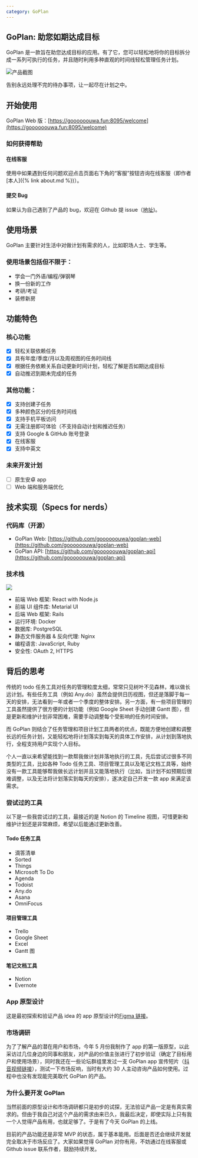 ```yaml
---
category: GoPlan
---
```


## GoPlan: 助您如期达成目标

GoPlan 是一款旨在助您达成目标的应用。有了它，您可以轻松地将你的目标拆分成一系列可执行的任务，并且随时利用多种直观的时间线轻松管理任务计划。

![产品截图](https://goooooouwa.fun:8143/static/images/202208090949907.png)

告别永远处理不完的待办事项，让一起尽在计划之中。

## 开始使用

GoPlan Web 版：[https://goooooouwa.fun:8095/welcome](https://goooooouwa.fun:8095/welcome)

### 如何获得帮助

#### 在线客服

使用中如果遇到任何问题欢迎点击页面右下角的“客服”按钮咨询在线客服（即作者[本人]({% link about.md %})）。

#### 提交 Bug

如果认为自己遇到了产品的 bug，欢迎在 Github 提 issue（[地址](https://github.com/goooooouwa/goplan-web/issues))。

## 使用场景

GoPlan 主要针对生活中对做计划有需求的人，比如职场人士、学生等。

### 使用场景包括但不限于：

- 学会一门外语/编程/弹钢琴
- 换一份新的工作
- 考研/考证
- 装修新房

## 功能特色

### 核心功能

- [x] 轻松关联依赖任务
- [x] 具有年度/季度/月以及周视图的任务时间线
- [x] 根据任务依赖关系自动更新时间计划，轻松了解是否如期达成目标
- [x] 自动推迟到期未完成的任务

### 其他功能：

- [x] 支持创建子任务
- [x] 多种颜色区分的任务时间线
- [x] 支持手机平板访问
- [x] 无需注册即可体验（不支持自动计划和推迟任务）
- [x] 支持 Google & GitHub 账号登录
- [x] 在线客服
- [x] 支持中英文

### 未来开发计划

- [ ] 原生安卓 app
- [ ] Web 端和服务端优化

## 技术实现（Specs for nerds）

### 代码库（开源）

- GoPlan Web: [https://github.com/goooooouwa/goplan-web](https://github.com/goooooouwa/goplan-web)
- GoPlan API: [https://github.com/goooooouwa/goplan-api](https://github.com/goooooouwa/goplan-api)

### 技术栈

![](https://goooooouwa.fun:8143/static/images/202208091134111.jpg)

- 前端 Web 框架: React with Node.js
- 前端 UI 组件库: Metarial UI
- 后端 Web 框架: Rails
- 运行环境: Docker
- 数据库: PostgreSQL
- 静态文件服务器 & 反向代理: Nginx
- 编程语言: JavaScript, Ruby
- 安全性: OAuth 2, HTTPS

## 背后的思考

传统的 todo 任务工具对任务的管理粒度太细，常常只见树叶不见森林，难以做长远计划。有些任务工具（例如 Any.do）虽然会提供日历视图，但还是落脚于每一天的安排，无法看到一年或者一个季度的整体安排。另一方面，有一些项目管理的工具虽然提供了很方便的计划功能（例如 Google Sheet 手动创建 Gantt 图），但是更新和维护计划非常困难，需要手动调整每个受影响的任务时间安排。

而 GoPlan 则结合了任务管理和项目计划工具两者的优点，既能方便地创建和调整长远的任务计划，又能轻松地将计划落实到每天的具体工作安排，从计划到落地执行，全程支持用户实现个人目标。

个人一直以来希望能找到一款帮我做计划并落地执行的工具，先后尝试过很多不同类型的工具，比如各种 Todo 任务工具、项目管理工具以及笔记文档工具等，始终没有一款工具能够帮我做长远计划并且又能落地执行（比如，当计划不如预期后很难调整，以及无法将计划落实到每天的安排），遂决定自己开发一款 app 来满足该需求。

### 尝试过的工具

以下是一些我尝试过的工具，最接近的是 Notion 的 Timeline 视图，可惜更新和维护计划还是非常麻烦，希望以后能通过更新改善。

#### Todo 任务工具

- 滴答清单
- Sorted
- Things
- Microsoft To Do
- Agenda
- Todoist
- Any.do
- Asana
- OmniFocus

#### 项目管理工具

- Trello
- Google Sheet
- Excel
- Gantt 图

#### 笔记文档工具

- Notion
- Evernote

### App 原型设计

这是最初探索和验证产品 idea 的 app 原型设计的[Figma 链接](https://www.figma.com/proto/Fu798a22H3V7v9FX5Uwq8y/Timeline-app?node-id=107%3A1355&scaling=scale-down&page-id=28%3A178&starting-point-node-id=107%3A1355)。

### 市场调研

为了了解产品的潜在用户和市场，今年 5 月份我制作了 app 的第一版原型，以此采访过几位身边的同事和朋友，对产品的价值主张进行了初步验证（确定了目标用户和使用场景），同时我还在一些论坛群组里发过一支 GoPlan app 宣传短片（[抖音视频链接](https://v.douyin.com/FPp9Kvc/)），测试一下市场反响，当时有大约 30 人主动咨询产品如何使用。过程中也没有发现能完美取代 GoPlan 的产品。

### 为什么要开发 GoPlan

当然前面的原型设计和市场调研都只是初步的试探，无法验证产品一定是有真实需求的。但由于我自己对这个产品的需求由来已久，我最后决定，即使实际上只有我一个人觉得产品有用，也就足够了。于是有了今天 GoPlan 的上线。

目前的产品功能还是非常 MVP 的状态，属于基本能用。后面是否还会继续开发就完全取决于市场反应了。大家如果觉得 GoPlan 对你有用，不妨通过在线客服或 Github issue 联系作者，鼓励持续开发。
